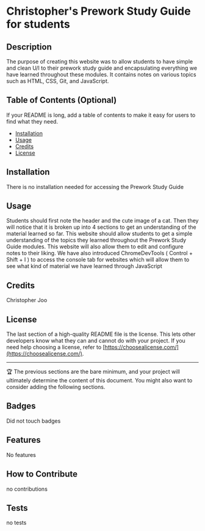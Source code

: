 # Christopher's Prework Study Guide for students

## Description

The purpose of creating this website was to allow students to have simple and clean U/I to their prework study guide and encapsulating everything we have learned throughout these modules. It contains notes on various topics such as HTML, CSS, Git, and JavaScript. 

## Table of Contents (Optional)

If your README is long, add a table of contents to make it easy for users to find what they need.

- [Installation](#installation)
- [Usage](#usage)
- [Credits](#credits)
- [License](#license)

## Installation

There is no installation needed for accessing the Prework Study Guide

## Usage

Students should first note the header and the cute image of a cat. Then they will notice that it is broken up into 4 sections to get an understanding of the material learned so far.
This website should allow students to get a simple understanding of the topics they learned throughout the Prework Study Guide modules. This website will also allow them to edit and configure notes to their liking. We have also introduced ChromeDevTools ( Control + Shift + I ) to access the console tab for websites which will allow them to see what kind of material we have learned through JavaScript

## Credits

Christopher Joo

## License

The last section of a high-quality README file is the license. This lets other developers know what they can and cannot do with your project. If you need help choosing a license, refer to [https://choosealicense.com/](https://choosealicense.com/).

---

🏆 The previous sections are the bare minimum, and your project will ultimately determine the content of this document. You might also want to consider adding the following sections.

## Badges

Did not touch badges

## Features

No features

## How to Contribute

no contributions

## Tests

no tests